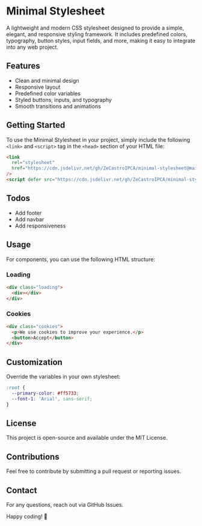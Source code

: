 # Minimal Stylesheet

A lightweight and modern CSS stylesheet designed to provide a simple, elegant, and responsive styling framework. It includes predefined colors, typography, button styles, input fields, and more, making it easy to integrate into any web project.

## Features

- Clean and minimal design
- Responsive layout
- Predefined color variables
- Styled buttons, inputs, and typography
- Smooth transitions and animations

## Getting Started

To use the Minimal Stylesheet in your project, simply include the following `<link>` and `<script>` tag in the `<head>` section of your HTML file:

```html
<link
  rel="stylesheet"
  href="https://cdn.jsdelivr.net/gh/ZeCastroIPCA/minimal-stylesheet@main/defaults.css?v=1.0.0"
/>
<script defer src="https://cdn.jsdelivr.net/gh/ZeCastroIPCA/minimal-stylesheet@main/helper.js?v=1.0.0"></script>
```

## Todos

- Add footer
- Add navbar
- Add responsiveness

## Usage

For components, you can use the following HTML structure:

### Loading

```html
<div class="loading">
  <div></div>
</div>
```

### Cookies

```html
<div class="cookies">
  <p>We use cookies to improve your experience.</p>
  <button>Accept</button>
</div>
```

## Customization

Override the variables in your own stylesheet:

```css
:root {
  --primary-color: #ff5733;
  --font-1: 'Arial', sans-serif;
}
```

## License

This project is open-source and available under the MIT License.

## Contributions

Feel free to contribute by submitting a pull request or reporting issues.

## Contact

For any questions, reach out via GitHub Issues.

Happy coding! 🚀
